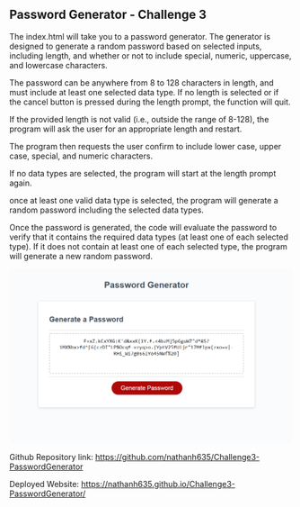 ## Password Generator - Challenge 3

The index.html will take you to a password generator. The generator is designed to generate a random password based on selected inputs, including length, and whether or not to include special, numeric, uppercase, and lowercase characters.

The password can be anywhere from 8 to 128 characters in length, and must include at least one selected data type. If no length is selected or if the cancel button is pressed during the length prompt, the function will quit. 

If the provided length is not valid (i.e., outside the range of 8-128), the program will ask the user for an appropriate length and restart.

The program then requests the user confirm to include lower case, upper case, special, and numeric characters.

If no data types are selected, the program will start at the length prompt again.

once at least one valid data type is selected, the program will generate a random password including the selected data types.

Once the password is generated, the code will evaluate the password to verify that it contains the required data types (at least one of each selected type).
If it does not contain at least one of each selected type, the program will generate a new random password.

![Website viewed on desktop](./assets/images/screenshot.PNG)

Github Repository link: https://github.com/nathanh635/Challenge3-PasswordGenerator

Deployed Website: https://nathanh635.github.io/Challenge3-PasswordGenerator/